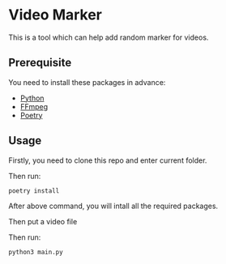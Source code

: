 # Video Marker

This is a tool which can help add random marker for videos.

## Prerequisite

You need to install these packages in advance:

- [Python](https://www.python.org/downloads/)
- [FFmpeg](http://www.ffmpeg.org/)
- [Poetry](https://python-poetry.org/)

## Usage

Firstly, you need to clone this repo and enter current folder.

Then run:

```
poetry install
```

After above command, you will intall all the required packages.

Then put a video file 

Then run:

```
python3 main.py
```

```

```
